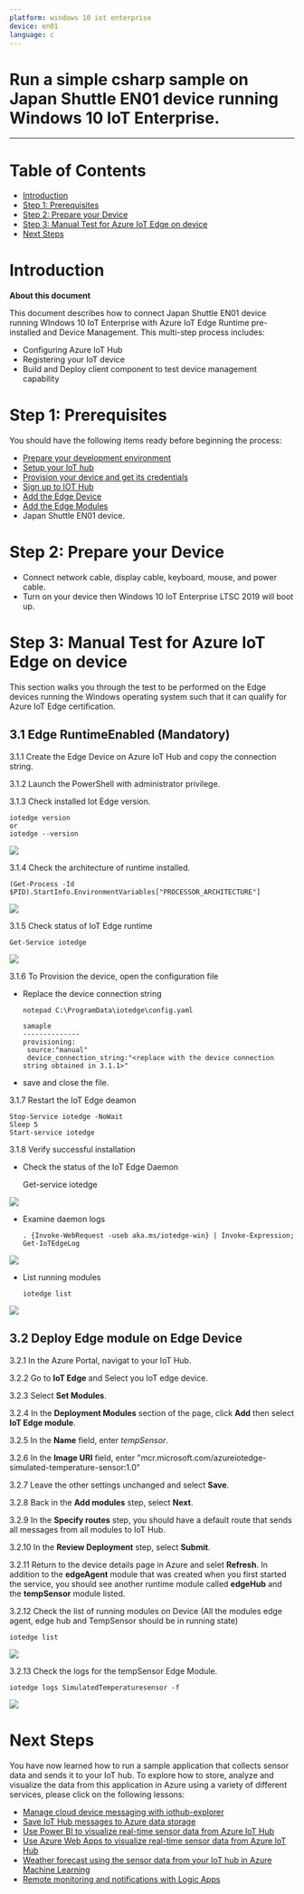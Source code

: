 ```yaml
---
platform: windows 10 iot enterprise
device: en01
language: c
---
```


Run a simple csharp sample on Japan Shuttle EN01  device running Windows 10 IoT Enterprise.
===
---

# Table of Contents

-   [Introduction](#Introduction)
-   [Step 1: Prerequisites](#Prerequisites)
-   [Step 2: Prepare your Device](#PrepareDevice)
-   [Step 3: Manual Test for Azure IoT Edge on device](#Manual)
-   [Next Steps](#NextSteps)

<a name="Introduction"></a>
# Introduction

**About this document**

This document describes how to connect Japan Shuttle EN01  device running WIndows 10 IoT Enterprise with Azure IoT Edge Runtime pre-installed and Device Management. This multi-step process includes:

-   Configuring Azure IoT Hub
-   Registering your IoT device
-   Build and Deploy client component to test device management capability 

<a name="Prerequisites"></a>
# Step 1: Prerequisites

You should have the following items ready before beginning the process:

-   [Prepare your development environment][setup-devbox-windows]
-   [Setup your IoT hub](https://account.windowsazure.com/signup?offer=ms-azr-0044p)
-   [Provision your device and get its credentials][lnk-manage-iot-hub]
-   [Sign up to IOT Hub](https://account.windowsazure.com/signup?offer=ms-azr-0044p)
-   [Add the Edge Device](https://docs.microsoft.com/en-us/azure/iot-edge/quickstart)
-   [Add the Edge Modules](https://docs.microsoft.com/en-us/azure/iot-edge/quickstart#deploy-a-module)
-   Japan Shuttle EN01  device.

<a name="PrepareDevice"></a>
# Step 2: Prepare your Device

-   Connect network cable, display cable, keyboard, mouse, and power cable.
-   Turn on your device then Windows 10 IoT Enterprise LTSC 2019 will boot up.

<a name="Manual"></a>
# Step 3: Manual Test for Azure IoT Edge on device

This section walks you through the test to be performed on the Edge devices running the Windows operating system such that it can qualify for Azure IoT Edge certification.

<a name="Step-3-1-IoTEdgeRunTime"></a>
## 3.1 Edge RuntimeEnabled (Mandatory)

3.1.1  Create the Edge Device on Azure IoT Hub and copy the connection string.

3.1.2  Launch the PowerShell with administrator privilege.

3.1.3  Check installed Iot Edge version.

    iotedge version
    or
    iotedge --version

![](./media/en01/SC1.png)     

3.1.4  Check the architecture of runtime installed.
    
    (Get-Process -Id $PID).StartInfo.EnvironmentVariables["PROCESSOR_ARCHITECTURE"]

![](./media/en01/SC2.png)    

3.1.5  Check status of IoT Edge runtime
    
    Get-Service iotedge

![](./media/en01/SC3.png)    

3.1.6  To Provision the device, open the configuration file

-   Replace the device connection string 

        notepad C:\ProgramData\iotedge\config.yaml

        samaple
        --------------
        provisioning:
         source:"manual"
         device_connection_string:"<replace with the device connection string obtained in 3.1.1>"
-   save and close the file.

3.1.7 Restart the IoT Edge deamon

    Stop-Service iotedge -NoWait
    Sleep 5
    Start-service iotedge

3.1.8 Verify successful installation
-   Check the status of the IoT Edge Daemon

    Get-service iotedge

![](./media/en01/SC4.png)    

-   Examine daemon logs

        . {Invoke-WebRequest -useb aka.ms/iotedge-win} | Invoke-Expression; Get-IoTEdgeLog

![](./media/en01/SC5.png)    

-   List running modules

        iotedge list        

![](./media/en01/SC6.png)    

## 3.2 Deploy Edge module on Edge Device

3.2.1 In the Azure Portal, navigat to your IoT Hub.

3.2.2 Go to **IoT Edge** and Select you IoT edge device.

3.2.3 Select **Set Modules**.

3.2.4 In the **Deployment Modules** section of the page, click **Add** then select **IoT Edge module**.

3.2.5 In the **Name** field, enter *tempSensor*.

3.2.6 In the **Image URI** field, enter "mcr.microsoft.com/azureiotedge-simulated-temperature-sensor:1.0"

3.2.7 Leave the other settings unchanged and select **Save**.

3.2.8 Back in the **Add modules** step, select **Next**.

3.2.9 In the **Specify routes** step, you should have a default route that sends all messages from all modules to IoT Hub.

3.2.10 In the **Review Deployment** step, select **Submit**.

3.2.11 Return to the device details page in Azure and selet **Refresh**. In addition to the **edgeAgent** module that was created when you first started the service, you should see another runtime module called **edgeHub** and the **tempSensor** module listed.

3.2.12 Check the list of running modules on Device (All the modules edge agent, edge hub and TempSensor should be in running state)

    iotedge list

![](./media/en01/SC7.png)    

3.2.13 Check the logs for the tempSensor Edge Module.

    iotedge logs SimulatedTemperaturesensor -f

![](./media/en01/SC8.png)    

<a name="NextSteps"></a>
# Next Steps

You have now learned how to run a sample application that collects sensor data and sends it to your IoT hub. To explore how to store, analyze and visualize the data from this application in Azure using a variety of different services, please click on the following lessons:

-   [Manage cloud device messaging with iothub-explorer]
-   [Save IoT Hub messages to Azure data storage]
-   [Use Power BI to visualize real-time sensor data from Azure IoT Hub]
-   [Use Azure Web Apps to visualize real-time sensor data from Azure IoT Hub]
-   [Weather forecast using the sensor data from your IoT hub in Azure Machine Learning]
-   [Remote monitoring and notifications with Logic Apps]   

[Manage cloud device messaging with iothub-explorer]: https://docs.microsoft.com/en-us/azure/iot-hub/iot-hub-explorer-cloud-device-messaging
[Save IoT Hub messages to Azure data storage]: https://docs.microsoft.com/en-us/azure/iot-hub/iot-hub-store-data-in-azure-table-storage
[Use Power BI to visualize real-time sensor data from Azure IoT Hub]: https://docs.microsoft.com/en-us/azure/iot-hub/iot-hub-live-data-visualization-in-power-bi
[Use Azure Web Apps to visualize real-time sensor data from Azure IoT Hub]: https://docs.microsoft.com/en-us/azure/iot-hub/iot-hub-live-data-visualization-in-web-apps
[Weather forecast using the sensor data from your IoT hub in Azure Machine Learning]: https://docs.microsoft.com/en-us/azure/iot-hub/iot-hub-weather-forecast-machine-learning
[Remote monitoring and notifications with Logic Apps]: https://docs.microsoft.com/en-us/azure/iot-hub/iot-hub-monitoring-notifications-with-azure-logic-apps
[setup-devbox-windows]: https://github.com/Azure/azure-iot-sdk-csharp/blob/master/doc/devbox_setup.md
[lnk-setup-iot-hub]: ../setup_iothub.md
[lnk-manage-iot-hub]: ../manage_iot_hub.md

